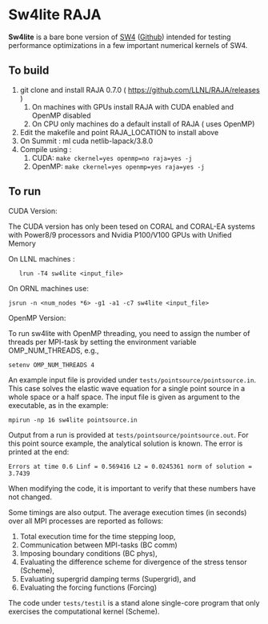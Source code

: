 # Sw4lite RAJA
**Sw4lite** is a bare bone version of [SW4](https://geodynamics.org/cig/software/sw4) ([Github](https://github.com/geodynamics/sw4)) intended for testing performance optimizations in a few
important numerical kernels of SW4.

To build
--------
1. git clone and install  RAJA 0.7.0 ( https://github.com/LLNL/RAJA/releases )
   1. On machines with GPUs install RAJA with CUDA enabled and OpenMP disabled
   2. On CPU only machines do a default install of RAJA ( uses OpenMP)
2. Edit the makefile and point RAJA_LOCATION to install above
3. On Summit : ml cuda netlib-lapack/3.8.0
4. Compile using : 
   1. CUDA:  ```make ckernel=yes openmp=no raja=yes -j```
   2. OpenMP:  ``` make ckernel=yes openmp=yes raja=yes -j ```


To run
------

CUDA Version:

The CUDA version has only been tesed on CORAL and CORAL-EA systems with Power8/9 processors and Nvidia P100/V100 GPUs
with Unified Memory

On LLNL machines :
```
   lrun -T4 sw4lite <input_file>
```
On ORNL machines use: 
```
jsrun -n <num_nodes *6> -g1 -a1 -c7 sw4lite <input_file>
```

OpenMP Version:

To run sw4lite with OpenMP threading, you need to assign the number of threads per
MPI-task by setting the environment variable OMP_NUM_THREADS, e.g.,
```
setenv OMP_NUM_THREADS 4
```
An example input file is provided under `tests/pointsource/pointsource.in`. This case solves the
elastic wave equation for a single point source in a whole space or a half space. The input file is
given as argument to the executable, as in the example:
```
mpirun -np 16 sw4lite pointsource.in
```
Output from a run is provided at `tests/pointsource/pointsource.out`.
For this point source example, the analytical solution is known. The error is printed at the end:
```
Errors at time 0.6 Linf = 0.569416 L2 = 0.0245361 norm of solution = 3.7439
```
When modifying the code, it is important to verify that these numbers have not changed.

Some timings are also output. The average execution times (in seconds) over all MPI processes are reported as follows:
1. Total execution time for the time stepping loop,
2. Communication between MPI-tasks (BC comm)
3. Imposing boundary conditions (BC phys),
4. Evaluating the difference scheme for divergence of the stress tensor (Scheme),
5. Evaluating supergrid damping terms (Supergrid), and
6. Evaluating the forcing functions (Forcing)

The code under `tests/testil` is a stand alone single-core program that only exercises the computational kernel (Scheme).
